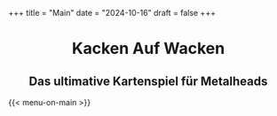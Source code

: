 +++
title = "Main"
date = "2024-10-16"
draft = false
+++
<div style="text-align: center;">

# Kacken Auf Wacken 

## Das ultimative Kartenspiel für Metalheads
</div>
{{< menu-on-main >}}
